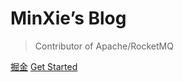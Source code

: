 <!-- _coverpage.md 

![logo](_media/icon.svg)-->

# MinXie’s Blog</small>

> Contributor of Apache/RocketMQ
<!--
- 简单、轻便 (压缩后 ~21kB)
- 无需生成 html 文件
- 众多主题 -->

[掘金](https://juejin.cn/user/377887729924872/posts?sort=popular)
[Get Started](README.md)